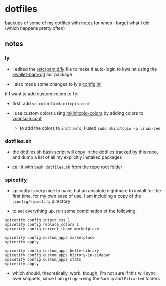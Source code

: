 # dotfiles

backups of some of my dotfiles with notes for when I forget what I did (which happens pretty often)

## notes

### ly

- I edited the [/etc/pam.d/ly](ly) file to make it auto-login to kwallet using the [kwallet-pam-git](https://aur.archlinux.org/packages/kwallet-pam-git) aur package

- I also made some changes to ly's [config.ini](config.ini)

if I want to add custom colors to `ly`:

- first, add `sd-color` to `mkinitcpio.conf`

- I use custom colors using [mkinitcpio-colors](https://github.com/evanpurkhiser/mkinitcpio-colors) by adding colors to [vconsole.conf](vconsole.conf)

  - to add the colors to `initramfs`, I used `sudo mkinitcpio -p linux-zen`

### dotfiles.sh

- the [dotfiles.sh](dotfiles.sh) bash script will copy in the dotfiles tracked by this repo, and dump a list of all my explicitly installed packages

- call it with `bash dotfiles.sh` from the repo root folder

### spicetify

- spicetify is very nice to have, but an absolute nightmare to install for the first time. for my own ease of use, I am including a copy of the `.config/spicetify` directory

- to set everything up, run some combination of the following:

```
spicetify config inject_css 1
spicetify config replace_colors 1
spicetify config current_theme marketplace

spicetify config custom_apps marketplace
spicetify apply

spicetify config custom_apps betterLibrary
spicetify config custom_apps history-in-sidebar
spicetify config custom_apps stats
spicetify apply
```

- which should, theoretically, work. though, I'm not sure if this will sync over snippets, since I am `gitignore`ing the `Backup` and `Extracted` folders